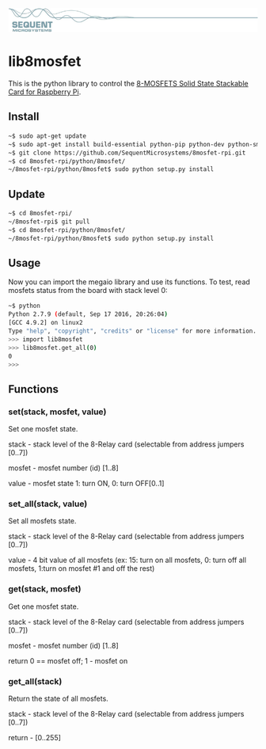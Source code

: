 
[![8mosfet-rpi](res/sequent.jpg)](https://sequentmicrosystems.com)

# lib8mosfet

This is the python library to control the [8-MOSFETS Solid State Stackable Card for Raspberry Pi](https://sequentmicrosystems.com/product/raspberry-pi-mosfets-stackable-hat/).

## Install

```bash
~$ sudo apt-get update
~$ sudo apt-get install build-essential python-pip python-dev python-smbus git
~$ git clone https://github.com/SequentMicrosystems/8mosfet-rpi.git
~$ cd 8mosfet-rpi/python/8mosfet/
~/8mosfet-rpi/python/8mosfet$ sudo python setup.py install
```
## Update

```bash
~$ cd 8mosfet-rpi/
~/8mosfet-rpi$ git pull
~$ cd 8mosfet-rpi/python/8mosfet/
~/8mosfet-rpi/python/8mosfet$ sudo python setup.py install
```

## Usage 

Now you can import the megaio library and use its functions. To test, read mosfets status from the board with stack level 0:

```bash
~$ python
Python 2.7.9 (default, Sep 17 2016, 20:26:04)
[GCC 4.9.2] on linux2
Type "help", "copyright", "credits" or "license" for more information.
>>> import lib8mosfet
>>> lib8mosfet.get_all(0)
0
>>>
```

## Functions

### set(stack, mosfet, value)
Set one mosfet state.

stack - stack level of the 8-Relay card (selectable from address jumpers [0..7])

mosfet - mosfet number (id) [1..8]

value - mosfet state 1: turn ON, 0: turn OFF[0..1]


### set_all(stack, value)
Set all mosfets state.

stack - stack level of the 8-Relay card (selectable from address jumpers [0..7])

value - 4 bit value of all mosfets (ex: 15: turn on all mosfets, 0: turn off all mosfets, 1:turn on mosfet #1 and off the rest)

### get(stack, mosfet)
Get one mosfet state.

stack - stack level of the 8-Relay card (selectable from address jumpers [0..7])

mosfet - mosfet number (id) [1..8]

return 0 == mosfet off; 1 - mosfet on

### get_all(stack)
Return the state of all mosfets.

stack - stack level of the 8-Relay card (selectable from address jumpers [0..7])

return - [0..255]

